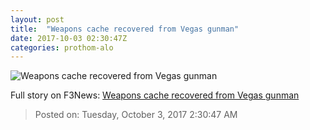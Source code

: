 ```yaml
---
layout: post
title:  "Weapons cache recovered from Vegas gunman"
date: 2017-10-03 02:30:47Z
categories: prothom-alo
---
```


![Weapons cache recovered from Vegas gunman](http://en.prothom-alo.com/contents/cache/images/1200x630x1/uploads/media/2017/10/03/ca7e94103c9d4354736c6e6dc2cafc87-Shooting.jpg?jadewits_media_id=150861)




Full story on F3News: [Weapons cache recovered from Vegas gunman](http://www.f3nws.com/n/VPH4ZE)

> Posted on: Tuesday, October 3, 2017 2:30:47 AM
